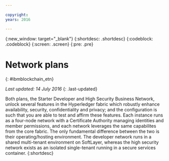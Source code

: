 ```yaml
---
 
copyright:
years: 2016
 
---
```

 
{:new_window: target="_blank"}
{:shortdesc: .shortdesc}
{:codeblock: .codeblock}
{:screen: .screen}
{:pre: .pre}
 
 
# Network plans
{: #ibmblockchain_etn}
 
*Last updated: 14 July 2016*
{: .last-updated}

Both plans, the Starter Developer and High Security Business Network, unlock several features in the Hyperledger fabric which robustly enhance availability, security, confidentiality and privacy; and the configuration is such that you are able to test and affirm these features.  Each instance runs as a four-node network with a Certificate Authority managing identities and member permissions, and each network leverages the same capabilites from the core fabric. The only fundamental difference between the two is their operating/hosting environment.  The developer network runs in a shared multi-tenant environment on SoftLayer, whereas the high security network exists as an isolated single-tenant running in a secure services container. 
{:shortdesc}

<!---The High-Security business network provides important capabilities above and beyond the two-node multi-tenant developer service on Softlayer (aimed towards application development; writing chaincode and experimenting with APIs).  The high security plan supplies your own private blockchain test environment, which has been vetted and secured by IBM.  With the following features, your dedicated and high security environment enables you to take the next step towards preparing your organization for enterprise blockchain networks:~~

~~1. A dedicated four-node blockchain network; single-tenant with no shared resources~~
~~2. An IBM-certified version of the latest Hyperledger fabric, along with mechanisms to unlock inherent identity and security features~~
~~3. Isolation and protection from system and platform administrators, root users, and unauthorized users.~~
~~4. Verified test cases for security, consensus, availability, and performance--->





